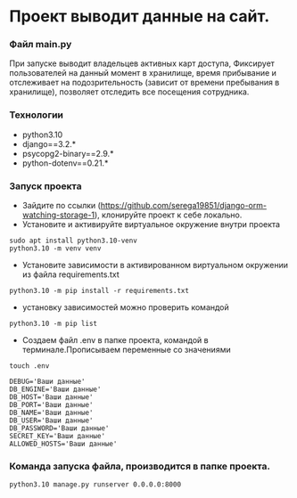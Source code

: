 # Проект выводит данные на сайт.

### Файл main.py
При запуске выводит владельцев активных карт доступа,
Фиксирует пользователей на данный момент в хранилище,
время прибывание и отслеживает на подозрительность
(зависит от времени пребывания в хранилище),
позволяет отследить все посещения сотрудника. 



### Технологии
- python3.10
- django==3.2.*
- psycopg2-binary==2.9.*
- python-dotenv==0.21.*


### Запуск проекта
- Зайдите по ссылки (https://github.com/serega19851/django-orm-watching-storage-1), клонируйте проект к себе локально.
- Установите и активируйте виртуальное окружение внутри проекта
```
sudo apt install python3.10-venv
python3.10 -m venv venv
```
- Установите зависимости в активированном виртуальном окружении из файла requirements.txt
```
python3.10 -m pip install -r requirements.txt
```
- установку зависимостей можно проверить командой 
```
python3.10 -m pip list
```

- Создаем файл .env в папке проекта, командой в терминале.Прописываем переменные со значениями 
```
touch .env

DEBUG='Ваши данные'
DB_ENGINE='Ваши данные'
DB_HOST='Ваши данные'
DB_PORT='Ваши данные'
DB_NAME='Ваши данные'
DB_USER='Ваши данные'
DB_PASSWORD='Ваши данные'
SECRET_KEY='Ваши данные'
ALLOWED_HOSTS='Ваши данные'
```


### Команда запуска файла, производится в папке проекта.
```
python3.10 manage.py runserver 0.0.0.0:8000
 
```